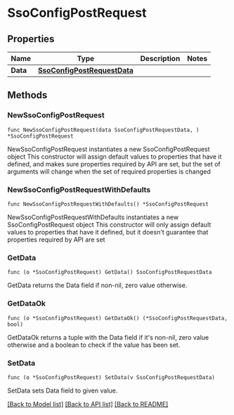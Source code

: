 # SsoConfigPostRequest

## Properties

Name | Type | Description | Notes
------------ | ------------- | ------------- | -------------
**Data** | [**SsoConfigPostRequestData**](SsoConfigPostRequestData.md) |  | 

## Methods

### NewSsoConfigPostRequest

`func NewSsoConfigPostRequest(data SsoConfigPostRequestData, ) *SsoConfigPostRequest`

NewSsoConfigPostRequest instantiates a new SsoConfigPostRequest object
This constructor will assign default values to properties that have it defined,
and makes sure properties required by API are set, but the set of arguments
will change when the set of required properties is changed

### NewSsoConfigPostRequestWithDefaults

`func NewSsoConfigPostRequestWithDefaults() *SsoConfigPostRequest`

NewSsoConfigPostRequestWithDefaults instantiates a new SsoConfigPostRequest object
This constructor will only assign default values to properties that have it defined,
but it doesn't guarantee that properties required by API are set

### GetData

`func (o *SsoConfigPostRequest) GetData() SsoConfigPostRequestData`

GetData returns the Data field if non-nil, zero value otherwise.

### GetDataOk

`func (o *SsoConfigPostRequest) GetDataOk() (*SsoConfigPostRequestData, bool)`

GetDataOk returns a tuple with the Data field if it's non-nil, zero value otherwise
and a boolean to check if the value has been set.

### SetData

`func (o *SsoConfigPostRequest) SetData(v SsoConfigPostRequestData)`

SetData sets Data field to given value.



[[Back to Model list]](../README.md#documentation-for-models) [[Back to API list]](../README.md#documentation-for-api-endpoints) [[Back to README]](../README.md)


